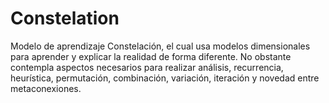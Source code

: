 # Constelation
Modelo de aprendizaje Constelación, el cual usa modelos dimensionales para aprender y explicar la realidad de forma diferente. No obstante contempla aspectos necesarios para realizar análisis, recurrencia, heurística, permutación, combinación, variación, iteración y novedad entre metaconexiones.
